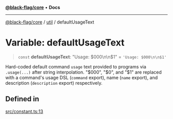 [**@black-flag/core**](../../README.md) • **Docs**

***

[@black-flag/core](../../README.md) / [util](../README.md) / defaultUsageText

# Variable: defaultUsageText

> `const` **defaultUsageText**: "Usage: $000\n\n$1" = `'Usage: $000\n\n$1'`

Hard-coded default command `usage` text provided to programs via
`.usage(...)` after string interpolation. "$000", "$0", and "$1" are replaced
with a command's usage DSL (`command` export), name (`name` export), and
description (`description` export) respectively.

## Defined in

[src/constant.ts:13](https://github.com/Xunnamius/black-flag/blob/20623d626b4c283cf81bd3e79356045673c5c3fb/src/constant.ts#L13)
